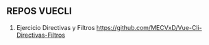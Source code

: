 ## REPOS VUECLI
1. Ejercicio Directivas y Filtros https://github.com/MECVxD/Vue-Cli-Directivas-Filtros